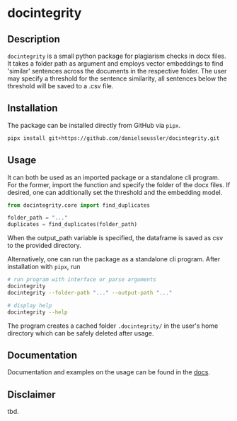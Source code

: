 # docintegrity

## Description

`docintegrity` is a small python package for plagiarism checks in docx files. It takes a folder path as argument and employs vector embeddings to find 'similar' sentences across the documents in the respective folder. The user may specify a threshold for the sentence similarity, all sentences below the threshold will be saved to a .csv file.

## Installation

The package can be installed directly from GitHub via `pipx`.
```sh
pipx install git+https://github.com/danielseussler/docintegrity.git
```

## Usage

It can both be used as an imported package or a standalone cli program. For the former, import the function and specify the folder of the docx files. If desired, one can additionally set the threshold and the embedding model. 

```python
from docintegrity.core import find_duplicates

folder_path = "..."
duplicates = find_duplicates(folder_path)
```

When the output_path variable is specified, the dataframe is saved as csv to the provided directory.

Alternatively, one can run the package as a standalone cli program. After installation with `pipx`, run

```sh
# run program with interface or parse arguments
docintegrity
docintegrity --folder-path "..." --output-path "..."

# display help
docintegrity --help
```

The program creates a cached folder `.docintegrity/` in the user's home directory which can be safely deleted after usage.

## Documentation 

Documentation and examples on the usage can be found in the [docs](https://github.com/danielseussler/docintegrity/tree/master/docs).

## Disclaimer

tbd.
